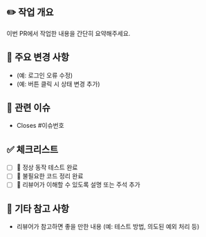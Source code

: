 ## ✏️ 작업 개요  
이번 PR에서 작업한 내용을 간단히 요약해주세요.

## 📌 주요 변경 사항  
- (예: 로그인 오류 수정)  
- (예: 버튼 클릭 시 상태 변경 추가)

## 🔗 관련 이슈  
- Closes #이슈번호

## ✅ 체크리스트  
- [ ] 🧪 정상 동작 테스트 완료  
- [ ] 🧹 불필요한 코드 정리 완료  
- [ ] 🧠 리뷰어가 이해할 수 있도록 설명 또는 주석 추가

## 💬 기타 참고 사항  
- 리뷰어가 참고하면 좋을 만한 내용 (예: 테스트 방법, 의도된 예외 처리 등)
